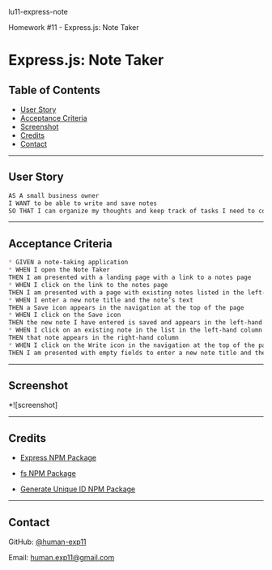 lu11-express-note

Homework #11 - Express.js: Note Taker
# Express.js: Note Taker

## Table of Contents
 * [User Story](#user-story)
 * [Acceptance Criteria](#acceptance-criteria)
 * [Screenshot](#screenshot)
 * [Credits](#credits)
 * [Contact](#contact)

---

## User Story

```md
AS A small business owner
I WANT to be able to write and save notes
SO THAT I can organize my thoughts and keep track of tasks I need to complete
```
---

## Acceptance Criteria

```md
* GIVEN a note-taking application
* WHEN I open the Note Taker
THEN I am presented with a landing page with a link to a notes page
* WHEN I click on the link to the notes page
THEN I am presented with a page with existing notes listed in the left-hand column, plus empty fields to enter a new note title and the note’s text in the right-hand column
* WHEN I enter a new note title and the note’s text
THEN a Save icon appears in the navigation at the top of the page
* WHEN I click on the Save icon
THEN the new note I have entered is saved and appears in the left-hand column with the other existing notes
* WHEN I click on an existing note in the list in the left-hand column
THEN that note appears in the right-hand column
* WHEN I click on the Write icon in the navigation at the top of the page
THEN I am presented with empty fields to enter a new note title and the note’s text in the right-hand column √

```
---

## Screenshot
*![screenshot] 

---

## Credits

* [Express NPM Package](https://www.npmjs.com/package/express)

* [fs NPM Package](https://www.npmjs.com/package/fs)

* [Generate Unique ID NPM Package](https://www.npmjs.com/package/generate-unique-id)


---

## Contact

GitHub: [@human-exp11](https://github.com/human-exp11/)

Email: [human.exp11@gmail.com](mailto:human.exp11@gmail.com)